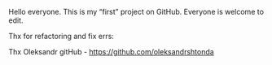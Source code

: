 Hello everyone. This is my “first” project on GitHub. Everyone is welcome to edit.

Thx for refactoring and fix errs:

Thx Oleksandr gitHub - https://github.com/oleksandrshtonda